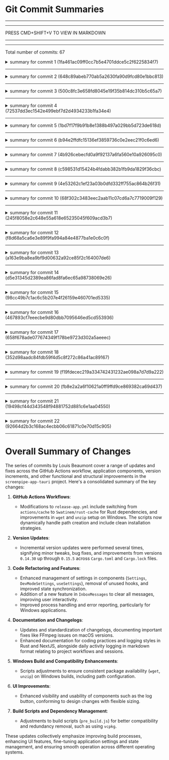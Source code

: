 # Git Commit Summaries

-----------------------------------------------------------------------
-----------------------------------------------------------------------
 
PRESS CMD+SHIFT+V TO VIEW IN MARKDOWN
 
_______________________________________________________________________
-----------------------------------------------------------------------
Total number of commits: 67

<details>
<summary>summary for commit 1 (1fa461ac09ff0cc7b5e4701ddce5c2f6225834f7)</summary>

The commit `1fa461ac09ff0cc7b5e4701ddce5c2f6225834f7` by Louis Beaumont includes changes to the GitHub Actions workflow file `release-app.yml`. The changes remove the step that installs Python and pip for the `x86_64-pc-windows-msvc` target. Previously, the workflow installed pip using `actions/setup-python@v5` and a direct download from `get-pip.py`, which is now omitted. The rest of the steps, including copying the library for MKL and installing `intel-openmp` using pip, remain unchanged.
</details>

------------------------------------------------------------------------

<details>
<summary>summary for commit 2 (648c89abeb770ab5a2630fa90d9fcd80e1bbc813)</summary>

The commit 648c89abeb770ab5a2630fa90d9fcd80e1bbc813, authored by Louis Beaumont on Mon Dec 9, 2024, addresses an issue with settings not saving in the "release-app". The update includes several significant changes:

1. **DevModeSettings Component**:
   - The `useSettings` hook now returns `localSettings` and `setLocalSettings`, which replaces the previous local state management for settings.
   - Removed debug `console.log` statements.

2. **RecordingSettings Component**:
   - Removed unused dialog, code block, and copy-to-clipboard imports.
   - Simplified checking platform logic by directly assigning `platform()`.
   - Removed `restartInterval` from settings and all related UI elements and handling code.
   - Cleaned up commented-out code pertaining to select items.

3. **ScreenpipeStatus Component**:
   - Removed unused state for fixing setup and the current step.
   - Removed event listener for `settings-updated`.

4. **Settings Component**:
   - Integrated `localSettings` and its state management directly from `useSettings`.
   - Removed platform state and instead rely on direct calls.
   - Eliminated a check for custom URL settings.
   - Removed redundant `useEffect` that set localSettings whenever `settings` changed and cleaned up event listeners.

5. **useSettings Hook**:
   - Added `localSettings` and `setLocalSettings` to manage settings locally.
   - Enhanced `updateSettings` to update both local and persistent store settings.
   - Refined the creation of default settings by encapsulating them in a function based on the platform.

6. **Cargo Files**:
   - Bumped the version number of `screenpipe-app` from `0.15.2` to `0.15.5` in `Cargo.lock` and from `0.15.4` to `0.15.5` in `Cargo.toml`.

7. **Analytics**:
   - Removed the info log line "Analytics started" in `analytics.rs`.

These changes focus on enhancing the settings management by removing unnecessary complexity, unused code, and accurate state synchronization. Additionally, the version has been updated to reflect these changes.
</details>

------------------------------------------------------------------------

<details>
<summary>summary for commit 3 (500c8fc3e658fd8045e19f35b814dc310b5c65a7)</summary>

The commit contains several changes across multiple files:

1. **Cargo.toml (screenpipe-app-tauri/src-tauri)**
   - The package version is incremented from `0.15.3` to `0.15.4`.

2. **db_benchmarks.rs (screenpipe-server/benches)**
   - An import statement is updated to reflect a change in the module path: `ContentType` is now imported from `screenpipe_server::db_types` instead of `screenpipe_server`.

3. **screenpipe-server.rs (screenpipe-server/src/bin)**
   - The logging setup logic is modified to ensure the logging guard variable `_log_guard` persists for the entire duration of the `main` function by changing it to an `Option`.
   - Corrects a formatting issue in a `println!` statement that prints a text-based UI element (note: the line seems like it was corrected but there's a placeholder character issue in the diff snippet provided).

4. **ocr.swift (screenpipe-vision/src)**
   - Redundant image preprocessing code is removed. Specifically, the application of certain filtering steps like `CIColorControls` and `CIUnsharpMask` is commented out, and the `ciImage` is directly used subsequently.

Overall, the commit primarily addresses a logging issue, removes unnecessary code, and makes minor code improvements and version updates.
</details>

------------------------------------------------------------------------

<details>
<summary>summary for commit 4 (72537dd3ec1542e499ebf7d2d4934233b1fa34e4)</summary>

The git commit adds a new changelog file for version 0.15.3. It highlights an improvement in the software: the log button's visibility has been enhanced for easier access and usage. Additionally, the change updates the existing changelog in the `screenpipe-app-tauri/public/CHANGELOG.md` file by removing previous entries for new features and fixes, and focusing on the improved visibility of the log button as the primary update in this version. The full changelog for the changes can be viewed through the provided link comparing two commit hashes.
</details>

------------------------------------------------------------------------

<details>
<summary>summary for commit 5 (1bd7f17f9b91b8e1388b497a029bb5d723de618d)</summary>

This commit updates the GitHub Actions workflow configuration for building the "release-app" on Windows. Key changes include:

1. **Workflow Improvements:**
   - Replaces the usage of `actions/cache` with `Swatinem/rust-cache` for caching Rust dependencies.
   - Adds a new caching step specifically for build artifacts using `actions/cache`.

2. **Cache Configuration:**
   - Customizes cache keys for both Rust dependencies and build artifacts.
   - Ensures shared caching across branches and allows caching even on failed builds.

3. **Python Setup:**
   - Adjusts the Python version to `3.10` for one setup and `3.13` for another, removing the `pip` cache option.

4. **Miscellaneous Updates:**
   - Updates the `Cargo.toml` to bump the version of the `screenpipe-app` package from `0.15.2` to `0.15.3`.
   - Removes unnecessary blank lines for cleaner formatting.

Overall, this commit focuses on optimizing the build process for Windows and keeping dependencies and configurations up to date.
</details>

------------------------------------------------------------------------

<details>
<summary>summary for commit 6 (b94e2ffdfc15136ef3859736c0e2eec21f0c6ed6)</summary>

The commit titled "release-app fix windows build" by Louis Beaumont includes the following changes:

1. **GitHub Workflow File Changes**:
   - **File**: `.github/workflows/release-app.yml`
   - Changes were made to the Python setup for Windows builds:
     - The `python-version` was downgraded from "3.13" to "3.11".
     - A caching strategy for pip was added with `cache: 'pip'`.

2. **Screenpipe App Version Update**:
   - **File**: `screenpipe-app-tauri/src-tauri/Cargo.lock` and `screenpipe-app-tauri/src-tauri/Cargo.toml`
   - The version of the "screenpipe-app" was updated from "0.15.1" to "0.15.2".

These changes primarily focus on fixing the Windows build for the release app and updating the application version.
</details>

------------------------------------------------------------------------

<details>
<summary>summary for commit 7 (4b926cebecfd0a9f92137a6fa560e10a926095c0)</summary>

The git commit with the ID `4b926cebecfd0a9f92137a6fa560e10a926095c0`, authored by Louis Beaumont, introduces a fix related to issue #866. The changes involve two components in the `screenpipe-app-tauri` project.

1. **Header Component (`header.tsx`):**
   - Added a new asynchronous function `handleClearAll`, which clears the messages array and updates local storage by setting `"inboxMessages"` to an empty array.
   - Passed the `handleClearAll` function to the `InboxMessages` component as a prop named `onClearAll`.

2. **InboxMessages Component (`inbox-messages.tsx`):**
   - Modified the `InboxMessagesProps` interface to include a new function prop `onClearAll`.
   - Updated the `InboxMessages` component to accept the `onClearAll` prop.
   - Added a new "Clear All" button in the header section of the Inbox Messages. This button uses the `onClearAll` function to clear all messages when clicked. 
   - Made UI adjustments to accommodate the new button alongside the existing "Mark All as Read" button, arranging them in a horizontal flexbox with space between them.

These changes add a new feature allowing users to clear all messages from the inbox in the application.
</details>

------------------------------------------------------------------------

<details>
<summary>summary for commit 8 (c598531d15424b4fdabb382b1fb9da1829f36cbc)</summary>

The commit by Louis Beaumont makes the log button in the "screenpipe-app-tauri" application more visible. Notable changes include:

1. **Enhancements to `log-file-button.tsx`:**
   - Introduces a `size` prop with options "8", "10", and "12" to adjust the size of the log button.
   - Updates the button's CSS classes to adjust its dimensions (`h-8 w-8`, `h-10 w-10`, `h-12 w-12`) based on the `size` prop.
   - Adjusts the size of the `FileText` icon within the button to match the button size.

2. **Changes in `screenpipe-status.tsx`:**
   - Adds a `LogFileButton` in the `screenpipe-status` dialog with a predefined size of "10".
   - Removes an extra `LogFileButton` that used to appear in a collapsible section, possibly to avoid redundancy.
   - Several minor code formatting changes, such as adjustments to line endings and spacing for consistency.

3. **Version Update in `Cargo.lock`:**
   - The version of `screenpipe-app` in `Cargo.lock` is updated from `0.15.0` to `0.15.1`, indicating a minor version bump likely due to the UI improvement.

These changes collectively aim to improve the visibility and usability of the log button in the application interface.
</details>

------------------------------------------------------------------------

<details>
<summary>summary for commit 9 (4e53262c1ef23a03b0dfd332ff755ac864b26f31)</summary>

The git commit includes several changes across different files:

1. **`.github/workflows/release-app.yml`**:
   - Removed the installation steps for the `unzip` utility when targeting the `x86_64-pc-windows-msvc` platform.

2. **`Cargo.lock` and `Cargo.toml`**:
   - Updated the version of the `screenpipe-app` package from `0.14.37` to `0.15.1`.
   - Added the `which` crate as a build dependency with version `7.0.0` in the `screenpipe-audio` project.

3. **`build.rs`**:
   - Added a new function `find_unzip` to locate the `unzip` executable on Windows systems.
   - The `install_onnxruntime` function now uses the new `find_unzip` function to locate the `unzip` utility.

4. **Code Formatting and Cleanup**:
   - Refactored and formatted various Rust files to improve readability.
   - Grouped imports and adjusted the spacing in `screenpipe-server/src/bin/screenpipe-server.rs`.
   - Added additional logging imports to the file.

5. **`screenpipe-server/src/bin/screenpipe-server.rs`**:
   - Enhanced logging by including more structured logging statements.
   - Added additional command-line options to specify the server port for pipe commands, allowing operations to target a running server instance or fall back to local configurations if the server is unavailable.
   - Extended error handling and logging for more informative feedback during pipe operations.

6. **`cli.rs`**:
   - Extended the `PipeCommand` enum by adding a `port` field to various variants, enabling server communication on a specified port.

7. **`lib.rs`**:
   - Made the `pipe_manager` module public.

Overall, these changes enhance the application's build process, update versioning, augment logging and error handling, refactor for readability, and introduce more flexibility in server command interactions.
</details>

------------------------------------------------------------------------

<details>
<summary>summary for commit 10 (68f302c3483eec2aab11c07cd6a7c7719009f129)</summary>

The commit made by Louis Beaumont includes several changes across different files with the primary intent to fix the build for the "release-app" GitHub workflow. Here are the summarized changes:

1. **GitHub Workflow Update (`.github/workflows/release-app.yml`):**
   - Minor formatting change by removing a trailing space.
   - Added a new step to install `unzip` when targeting `x86_64-pc-windows-msvc`. This involves:
     - Downloading the `unzip` tool.
     - Extracting it to a specified directory.
     - Adding it to the system PATH for subsequent use.
     - Cleaning up the downloaded archive after use.
     - Verifying the installation by checking the version of `unzip`.

2. **Documentation Update (`pipes/pipe-notion-table-logs/README.md`):**
   - The README title was modified from "phi3.5 engineering team logs" to "pipe notion table logs".
   - A clarification in the description to simply "automates logging of work to notion using screenpipe and ai", removing specific references to "engineering work" and "phi3.5 ai".

3. **JavaScript Script Update (`screenpipe-app-tauri/scripts/pre_build.js`):**
   - Commented out a section of code related to using `vcpkg.exe` to install packages on Windows, with a comment questioning its necessity due to potentially using a `build.rs` file for that purpose. This suggests an ongoing consideration or cleanup of the build process.

Overall, the commit focuses on enhancing the build setup, updating documentation for clarity, and potentially refining the build script to avoid redundant steps.
</details>

------------------------------------------------------------------------

<details>
<summary>summary for commit 11 (245f8058e2c648e55a618e65235045f609acd3b7)</summary>

The git commit `245f8058e2c648e55a618e65235045f609acd3b7` introduces a changelog for version 0.15.0. This changelog highlights the following updates:

1. **New Features:** 
   - No new features have been added in this release.

2. **Improvements:**
   - An issue with settings not updating correctly has been fixed, enhancing the user experience.

3. **Fixes:**
   - Cursor rules functionality has been updated for better accuracy.
   - Issues with the Windows build have been resolved to improve stability and performance.

Additionally, the commit updates the existing `CHANGELOG.md` file in the `screenpipe-app-tauri` project with the same information.

The full changelog can be found in the repository comparing the changes between commits `98cc4` and `f8d68`.
</details>

------------------------------------------------------------------------

<details>
<summary>summary for commit 12 (f8d68a5ca6e3e89f9fa994a84e4877ba1e0c6c0f)</summary>

The git commit `f8d68a5` by Louis Beaumont on December 8, 2024, introduces several updates and fixes to the `screenpipe-app-tauri` project:

1. **Fixes in `dev-mode-settings.tsx`:**
   - Simplified the construction of file paths (`logPath` and `dbPath`) for different OS environments by improving string concatenations.
   - Enhanced error handling in `handleDevModeToggle` by logging more informative error messages and adding a toast notification on errors.
   - Added debug logs to check `settings` and `localSettings`.

2. **Changes in `screenpipe-status.tsx`:**
   - Removed unused or redundant logic and handlers such as `openScreenPermissions` and `handleFixSetup`.
   - Commented out or removed complex troubleshooting instructions and handled UI enhancements for concise and cleaner code.
   - Improved formatting and consistency in code, especially within the JSX elements.

3. **Updates in `use-settings.tsx`:**
   - Modified the `updateSettings` function to ensure it updates settings for all fields, even those that might be `falsy`, by targeting keys explicitly from `newSettings`.
   - Removed unnecessary `store!.save()` call due to `autoSave` feature.

4. **Version Bump in `Cargo.lock` and `Cargo.toml`:**
   - Updated the `screenpipe-app` version from `0.14.35` to `0.14.37` in `Cargo.lock`.
   - Changed the version in `Cargo.toml` from `0.14.36` to `0.15.0`, indicating a new minor release with these adjustments.

This update primarily focuses on improving the reliability of settings management, removing non-essential and potentially buggy features, enhancing error visibility, and cleansing the codebase for maintenance simplicity.
</details>

------------------------------------------------------------------------

<details>
<summary>summary for commit 13 (a163e9ba8ea9bf9d00632a92ce85f2c164007de6)</summary>

The commit includes several updates and additions:

1. **Cursorrules Update**: A large addition of a new section called "Code Examples & Context" providing detailed examples and best practices for coding in Rust and NextJS. These include:
   - Logging style recommendations in Rust (use lowercase and `println!` in tests).
   - Error handling patterns in Rust using `anyhow`.
   - Async patterns in Rust, preferring channels over mutexes.
   - UI styling guidelines in NextJS using Tailwind and Shadcn.
   - Usage examples of Screenpipe API for querying and notifications.
   - Key development principles such as cross-platform compatibility and clear error messages.

2. **New Documentation Files**:
   - Addition of a markdown file `2024-12-07.md` detailing various sessions, their descriptions, tags, and time spent. This includes activities like setting up ScreenPipe with Obsidian, screen recording analyses, philosophical explorations, and more varied tasks.
   - Addition of another markdown file `2024-12-08.md` similar to the previous day's log with entries focused on reviewing educational material, social media activity analysis, productivity tasks, and discussions around AI and LinkedIn posts.

3. **CONTRIBUTING.md Change**: Removal of a section describing an AI system prompt. This section included guidelines for coding style and contributions like keeping a minimalist UI style, using certain coding libraries, and principles for code creation and maintenance.

Overall, this commit reflects significant updates to coding standards documentation and daily activity logging in markdown format for better organization and tracking.
</details>

------------------------------------------------------------------------

<details>
<summary>summary for commit 14 (d5e31345d2389ea86fad8fa6ec65a98738069e26)</summary>

The commit with ID `d5e31345d2389ea86fad8fa6ec65a98738069e26`, authored by Louis Beaumont, contains the following changes:

1. A fix to the Windows build process for the "screenpipe-app" project was implemented. This was done by modifying the `pre_build.js` script to use the `VCPKG_ROOT` environment variable when installing Vcpkg packages on Windows. The change ensures the correct path is used for executing the Vcpkg installation command.

2. The version of the "screenpipe-app" was incremented from `0.14.35` to `0.14.36` in the `Cargo.toml` file, indicating a minor change or bug fix in the application.
</details>

------------------------------------------------------------------------

<details>
<summary>summary for commit 15 (98cc49b7c1ac6c5b207e4f26159e460701ed5335)</summary>

The Git commit titled "release-app fix obsidian pipe, ffmpeg windows" includes several changes across different files:

1. **GitHub Action Workflow (`release-app.yml`)**:
   - Update to the PATH modification logic during Windows setup. The change limits the PATH update to the current session only, rather than changing the PATH environment variable for the entire machine.

2. **Obsidian Pipe**:
   - **Dependency Updates**: The `package.json` file for the `pipe-obsidian-time-logs` project has been updated, changing versions for dependencies like `@ai-sdk/openai`, `ollama-ai-provider`, and `ai`. The order of dependencies has also been adjusted.
   - **Configuration Simplification**: Removal of parameters related to OpenAI API keys and GPT model from `pipe.json` and `pipe.ts`. The script now assumes the use of Ollama by default.
   - **Refactored Code**: Simplification of the AI provider initialization in `pipe.ts` by directly using the `ollama` function. Unused code related to choosing between OpenAI and Ollama is removed.
   - **Executable and Configuration Outline**: Additional notes for necessary environment variables and instructions to run the pipe script are provided as comments in `pipe.ts`.

3. **Pre-build Script (`pre_build.js`)**:
   - Addition of another potential location for `wget.exe` on Windows systems, namely `C:\\wget\\wget.exe`, enhancing the script's flexibility in locating the executable.

4. **FFmpeg Code (`ffmpeg.rs`)**:
   - Minor code adjustment in error handling for Windows systems, ensuring error messages provide more detailed context using `anyhow::anyhow!(e)`.

Overall, this commit involves dependency updates, code simplification and refactoring, and adjustments aimed at improving cross-platform compatibility and maintainability for Windows systems.
</details>

------------------------------------------------------------------------

<details>
<summary>summary for commit 16 (467893cf7eeecbe9d80dbb7095646ed5cd553936)</summary>

The recent Git commit by Louis Beaumont makes several important fixes and updates:

1. **Enable/Disable Handling in `pipe-store.tsx`:** The `PipeStore` component in the Tauri app has been updated to immediately reflect changes to the pipe's enabled status in the local state, thus ensuring a responsive UI. The state update logic now directly toggles the pipe's enabled state and updates the details view if applicable. The toast notification message has been modified slightly, and a comment was added to emphasize fetching the latest server state for consistency.

2. **Version Bump:** The version of the `screenpipe-app` has been incremented in both `Cargo.toml` and `Cargo.lock` from `0.14.34` to `0.14.35`, indicating a minor update, likely to incorporate the new fixes.

3. **FFmpeg Path Checking on macOS:** An enhancement to the `screenpipe-core` adds a check for the FFmpeg executable in `$HOME/.local/bin` when running on macOS. This increase in path searching efforts improves ease of use by automatically locating FFmpeg if it's present in this common user directory.

Overall, these changes improve the usability and reliability of the application, particularly for macOS users and in providing a more responsive user interface.
</details>

------------------------------------------------------------------------

<details>
<summary>summary for commit 17 (658f678ade077674349f178be9723d302a5aeeec)</summary>

The commit made by Louis Beaumont on December 7, 2024, addresses an issue with Windows process termination detection in the `screenpipe-server` repository. The changes include:

1. **Version Update**:
   - The version of the `screenpipe-app` in its Cargo.toml file was incremented from `0.14.33` to `0.14.34`.

2. **Code Modification for Windows**:
   - In the `auto_destruct.rs` file, enhancements are made to the process of checking if a Windows application has terminated.
   - The previous approach, which relied on checking the PID using the `tasklist` command, is expanded. Now, both the PID and the process name (`screenpipe-app.exe`) are checked for activity using separate `tasklist` commands.
   - Diagnostic print statements have been added to output the status of the PID and the application process.
   - For non-Windows operating systems, the original check using the `ps` command remains unchanged but has been isolated with the `#[cfg(not(target_os = "windows"))]` attribute for improved clarity and control.

This change aims to improve the reliability of detecting when the `screenpipe-app` on Windows has terminated, potentially addressing issues with automatic self-termination of the app.
</details>

------------------------------------------------------------------------

<details>
<summary>summary for commit 18 (352d98aadc84fdb59f4d5c8f272c86a41ac89167)</summary>

This commit by Louis Beaumont addresses the following changes:

1. **Windows Build Script in GitHub Actions**:
   - Updated the script in the `release-app.yml` workflow to handle the installation of `wget` on Windows more effectively.
   - Removed an alias for `wget` if it exists to avoid conflicts.
   - Changed the download and extraction of `wget` into a specific directory (`C:\wget`) and updated the system `PATH` environment variable to include this directory. 
   - The method for validating the `wget` installation has been slightly modified.

2. **Hide Recorder Log for Non-Mac Users**:
   - Updated the `screenpipe-status.tsx` component to conditionally display the recorder logs based on the operating system, specifically hiding it for non-Mac systems.

3. **Code Formatting**:
   - Improved the formatting of some TypeScript code for better readability, such as the structure for handling permissions checks and requests, using consistent indentation and trailing commas.

4. **Version Update**:
   - Updated the version of the `screenpipe-app` in the `Cargo.lock` file from `0.14.30` to `0.14.33`.

These changes collectively focus on improving the Windows build process and user interface conditional logic regarding operating system-specific features.
</details>

------------------------------------------------------------------------

<details>
<summary>summary for commit 19 (f19fdecec219a334742431232ae098a7d7d9a222)</summary>

The commit with ID `f19fdecec2` introduces documentation changes related to version 0.14.33. It primarily adds a new changelog file, documenting bug fixes. Specifically, it highlights a fix for an issue with `ffmpeg` on macOS Tauri applications, enhancing functionality. The changelog file `/content/changelogs/0.14.33.md` is newly created, and the existing `CHANGELOG.md` file in `screenpipe-app-tauri/public/` is updated to include the same fix. Both the new and updated changelogs reference the same range of changes in the repository detailed in the full changelog link `[19498..fb8e2]`. Previously noted new features and improvements in `CHANGELOG.md` have been removed, focusing solely on the bug fix. Additionally, a new binary file named `cn` was added.
</details>

------------------------------------------------------------------------

<details>
<summary>summary for commit 20 (fb8e2a2a6f10621a0ff9ffd9ce869382ca69d437)</summary>

The commit by Louis Beaumont on December 7, 2024, addresses an issue with FFmpeg on a macOS Tauri app and includes the following changes:

1. **Version Update**: The version of the `screenpipe-app` package has been incremented from `0.14.32` to `0.14.33` in the `Cargo.toml` file, indicating a new release or update.

2. **Code Rearrangement**: The imports in `ffmpeg.rs` have been rearranged, potentially for better organization or readability.

3. **Error Handling Improvements**: The `handle_ffmpeg_installation` function now uses `anyhow::Error` for better error handling, replacing `String`-based errors.

4. **macOS Specific Directory Setup**: A new function, `get_ffmpeg_install_dir`, has been added for macOS. This function ensures that the FFmpeg binary is installed in the user's `~/.local/bin` directory. If the directory does not exist, it creates it and updates the PATH in shell configuration files (`.bashrc`, `.bash_profile` for bash, and `.zshrc` for zsh) to include this directory.

5. **Platform-Specific Logic**: The function `get_ffmpeg_install_dir` uses macOS-specific logic to determine and prepare the FFmpeg installation directory, with a default implementation for other operating systems using existing logic. 

These changes ensure better handling of FFmpeg installation on macOS, potentially solving installation or path issues specific to that platform.
</details>

------------------------------------------------------------------------

<details>
<summary>summary for commit 21 (19498cf44d343548f94881752d881c6e1aa04550)</summary>

The commit titled "release-app" made modifications to the `.github/workflows/release-app.yml` file. Specifically, the changes involve how the `wget` utility is handled when it is not available through Chocolatey:

1. **New Directory Creation**: A new directory for `wget` is created at the path specified by the environment variable `$env:USERPROFILE\wget`.

2. **Download and Extraction Changes**:
   - Previously, the downloaded `wget` file was extracted directly to `C:\Windows\System32`.
   - Now, the file is extracted to the newly created `wget` directory under the user's profile.

3. **Environment Path Update**: The `PATH` environment variable is updated for the current session to include the newly created `wget` directory, ensuring that `wget` can be executed.

4. **Clean-up**: The downloaded `wget` zip file is removed after extraction, as per the existing workflow.

These changes improve the flexibility and safety of the script by avoiding extraction to the `System32` directory and ensuring `wget` is accessible in the session.
</details>

------------------------------------------------------------------------

<details>
<summary>summary for commit 22 (92664d2b3c168ac4ecbb06c61871c0e70d15c905)</summary>

The commit by Louis Beaumont modifies the `.github/workflows/release-app.yml` file, specifically updating the section responsible for setting up `wget` on Windows. Previously, `wget` was installed using Chocolatey. The updated script now first checks if Chocolatey is available and uses it to install `wget`. If Chocolatey is not available, it downloads `wget` directly from a specified URL, extracts it, and places it in the `C:\Windows\System32` directory. Finally, it verifies that `wget` is correctly installed by checking its version.
</details>

------------------------------------------------------------------------

# Overall Summary of Changes

The series of commits by Louis Beaumont cover a range of updates and fixes across the GitHub Actions workflow, application components, version increments, and other functional and structural improvements in the `screenpipe-app-tauri` project. Here's a consolidated summary of the key changes:

1. **GitHub Actions Workflows**:
   - Modifications to `release-app.yml` include switching from `actions/cache` to `Swatinem/rust-cache` for Rust dependencies, and improvements in `wget` and `unzip` setup on Windows. The scripts now dynamically handle path creation and include clean installation strategies.

2. **Version Updates**:
   - Incremental version updates were performed several times, signifying minor tweaks, bug fixes, and improvements from versions `0.14.30` up through `0.15.5` across `Cargo.toml` and `Cargo.lock` files.

3. **Code Refactoring and Features**:
   - Enhanced management of settings in components (`Settings`, `DevModeSettings`, `useSettings`), removal of unused hooks, and improved state synchronization.
   - Addition of a new feature in `InboxMessages` to clear all messages, improving user interactivity.
   - Improved process handling and error reporting, particularly for Windows applications.

4. **Documentation and Changelogs**:
   - Updates and standardization of changelogs, documenting important fixes like FFmpeg issues on macOS versions.
   - Enhanced documentation for coding practices and logging styles in Rust and NextJS, alongside daily activity logging in markdown format relating to project workflows and sessions.

5. **Windows Build and Compatibility Enhancements**:
   - Scripts adjustments to ensure consistent package availability (`wget`, `unzip`) on Windows builds, including path configuration.

6. **UI Improvements**:
   - Enhanced visibility and usability of components such as the log button, conforming to design changes with flexible sizing.

7. **Build Scripts and Dependency Management**:
   - Adjustments to build scripts (`pre_build.js`) for better compatibility and redundancy removal, such as using `vcpkg`.

These updates collectively emphasize improving build processes, enhancing UI features, fine-tuning application settings and state management, and ensuring smooth operation across different operating systems.
